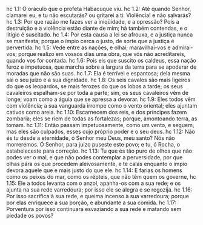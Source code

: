 hc 1.1: O oráculo que o profeta Habacuque viu.
hc 1.2: Até quando Senhor, clamarei eu, e tu não escutarás? ou gritarei a ti: Violência! e não salvarás?
hc 1.3: Por que razão me fazes ver a iniqüidade, e a opressão? Pois a destruição e a violência estão diante de mim; há também contendas, e o litígio é suscitado.
hc 1.4: Por esta causa a lei se afrouxa, e a justiça nunca se manifesta; porque o ímpio cerca o justo, de sorte que a justiça é pervertida.
hc 1.5: Vede entre as nações, e olhai; maravilhai-vos e admirai-vos; porque realizo em vossos dias uma obra, que vós não acreditareis, quando vos for contada.
hc 1.6: Pois eis que suscito os caldeus, essa nação feroz e impetuosa, que marcha sobre a largura da terra para se apoderar de moradas que não são suas.
hc 1.7: Ela é terrível e espantosa; dela mesma sai o seu juízo e a sua dignidade.
hc 1.8: Os seis cavalos são mais ligeiros do que os leopardos, se mais ferozes do que os lobos a tarde; os seus cavaleiros espalham-se por toda a parte; sim, os seus cavaleiros vêm de longe; voam como a águia que se apressa a devorar.
hc 1.9: Eles todos vêm com violência; a sua vanguarda irrompe como o vento oriental; eles ajuntam cativos como areia.
hc 1.10: Escarnecem dos reis, e dos príncipes fazem zombaria; eles se riem de todas as fortalezas; porque, amontoando terra, as tomam.
hc 1.11: Então passam impetuosamente, como um vento, e seguem, mas eles são culpados, esses cujo próprio poder e o seu deus.
hc 1.12: Não és tu desde a eternidade, ó Senhor meu Deus, meu santo? Nós não morreremos. Ó Senhor, para juízo puseste este povo; e tu, ó Rocha, o estabeleceste para correção.
hc 1.13: Tu que és tão puro de olhos que não podes ver o mal, e que não podes contemplar a perversidade, por que olhas pára os que procedem aleivosamente, e te calas enquanto o ímpio devora aquele que e mais justo do que ele.
hc 1.14: E farias os homens como os peixes do mar, como os répteis, que não têm quem os governe,
hc 1.15: Ele a todos levanta com o anzol, apanha-os com a sua rede; e os ajunta na sua rede varredoura; por isso ele se alegra e se regozija.
hc 1.16: Por isso sacrifica à sua rede, e queima incenso à sua varredoura; porque por elas enriquece a sua porção, e abundante a sua comida.
hc 1.17: Porventura por isso continuara esvaziando a sua rede e matando sem piedade os povos?
